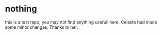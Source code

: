 nothing
=======
this is a test repo, you may not find anything usefull here.
Celeste had made some minor changes. Thanks to her.
